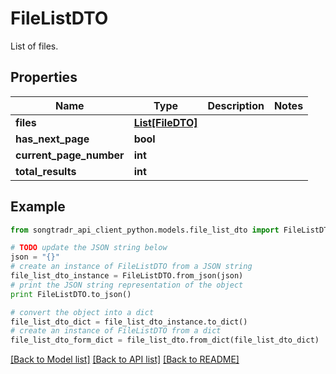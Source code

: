 # FileListDTO

List of files.

## Properties
Name | Type | Description | Notes
------------ | ------------- | ------------- | -------------
**files** | [**List[FileDTO]**](FileDTO.md) |  | 
**has_next_page** | **bool** |  | 
**current_page_number** | **int** |  | 
**total_results** | **int** |  | 

## Example

```python
from songtradr_api_client_python.models.file_list_dto import FileListDTO

# TODO update the JSON string below
json = "{}"
# create an instance of FileListDTO from a JSON string
file_list_dto_instance = FileListDTO.from_json(json)
# print the JSON string representation of the object
print FileListDTO.to_json()

# convert the object into a dict
file_list_dto_dict = file_list_dto_instance.to_dict()
# create an instance of FileListDTO from a dict
file_list_dto_form_dict = file_list_dto.from_dict(file_list_dto_dict)
```
[[Back to Model list]](../README.md#documentation-for-models) [[Back to API list]](../README.md#documentation-for-api-endpoints) [[Back to README]](../README.md)


